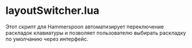 # layoutSwitcher.lua

Этот скрипт для Hammerspoon автоматизирует переключение раскладок клавиатуры и позволяет пользователю выбирать раскладку по умолчанию через интерфейс.
